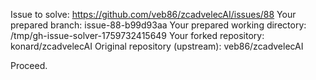 Issue to solve: https://github.com/veb86/zcadvelecAI/issues/88
Your prepared branch: issue-88-b99d93aa
Your prepared working directory: /tmp/gh-issue-solver-1759732415649
Your forked repository: konard/zcadvelecAI
Original repository (upstream): veb86/zcadvelecAI

Proceed.